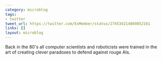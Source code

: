```yaml
---
category: microblog
tags:
- twitter
tweet_url: https://twitter.com/ExMember/status/274534214869852161
links: []
layout: microblog
---
```

Back in the 80's all computer scientists and roboticists were trained in the art of creating clever paradoxes to defend against rouge AIs.
